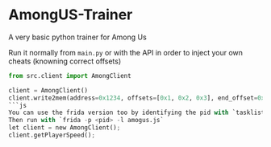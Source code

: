 # AmongUS-Trainer
A very basic python trainer for Among Us

Run it normally from `main.py` or with the API in order to inject your own cheats (knowning correct offsets)

```py
from src.client import AmongClient

client = AmongClient()
client.write2mem(address=0x1234, offsets=[0x1, 0x2, 0x3], end_offset=0x4, value=float|int|bool|str|...])
```js
You can use the frida version too by identifying the pid with `tasklist | findstr "Among Us.exe"` cmd under Windows.
Then run with `frida -p <pid> -l amogus.js`
let client = new AmongClient();
client.getPlayerSpeed();
```
